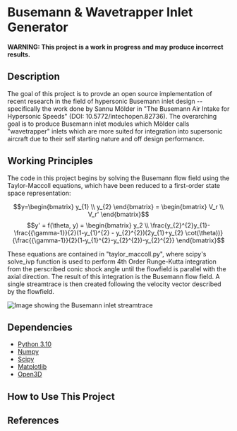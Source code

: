 # Busemann & Wavetrapper Inlet Generator
**WARNING: This project is a work in progress and may produce incorrect results.**

## Description
The goal of this project is to provde an open source implementation of recent research in the field of hypersonic Busemann inlet design -- specifically the work done by Sannu Mölder in "The Busemann Air Intake for Hypersonic Speeds" (DOI: 10.5772/intechopen.82736). The overarching goal is to produce Busemann inlet modules which Mölder calls "wavetrapper" inlets which are more suited for integration into supersonic aircraft due to their self starting nature and off design performance. 



## Working Principles
The code in this project begins by solving the Busemann flow field using the Taylor-Maccoll equations, which have been reduced to a first-order state space representation:

$$y=\begin{bmatrix} y_{1} \\ y_{2} \end{bmatrix} = \begin{bmatrix}
V_r \\
V_r'
\end{bmatrix}$$
$$y' = f(\theta, y) = \begin{bmatrix}
y_2 \\
\frac{y_{2}^{2}y_{1}- \frac{{\gamma-1}}{2}(1-y_{1}^{2} - y_{2}^{2})(2y_{1}+y_{2} \cot(\theta))}{\frac{{\gamma-1}}{2}(1-y_{1}^{2}-y_{2}^{2})-y_{2}^{2}}
\end{bmatrix}$$

These equations are contained in "taylor_maccoll.py", where scipy's solve_ivp function is used to perform 4th Order Runge-Kutta integration from the perscribed conic shock angle until the flowfield is parallel with the axial direction. The result of this integration is the Busemann flow field. A single streamtrace is then created following the velocity vector described by the flowfield. 

![Image showing the Busemann inlet streamtrace](https://cdnintech.com/media/chapter/66839/1512345123/media/F3.png)


## Dependencies
- [Python 3.10](https://www.python.org/downloads/release/python-31016/)
- [Numpy](https://pypi.org/project/numpy/)
- [Scipy](https://pypi.org/project/scipy/)
- [Matplotlib](https://pypi.org/project/matplotlib/)
- [Open3D](https://pypi.org/project/open3d/)

## How to Use This Project


## References
